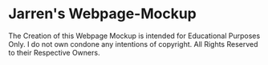 # Jarren's Webpage-Mockup
The Creation of this Webpage Mockup is intended for Educational Purposes Only. I do not own condone any intentions of copyright. All Rights Reserved to their Respective Owners.